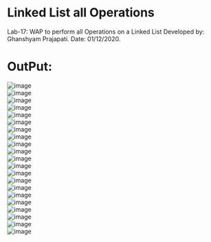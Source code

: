 # Linked List all Operations

Lab-17: WAP to perform all Operations on a Linked List
Developed by: Ghanshyam Prajapati.
Date: 01/12/2020.

# OutPut:<br/>

![image](Ll1.png) <br/>
![image](Ll2.png) <br/>
![image](Ll3.png) <br/>
![image](Ll4.png) <br/>
![image](Ll5.png) <br/>
![image](Ll6.png) <br/>
![image](Ll7.png) <br/>
![image](Ll8.png) <br/>
![image](Ll9.png) <br/>
![image](Ll10.png) <br/>
![image](Ll11.png) <br/>
![image](Ll12.png) <br/>
![image](Ll13.png) <br/>
![image](Ll14.png) <br/>
![image](Ll15.png) <br/>
![image](Ll16.png) <br/>
![image](Ll17.png) <br/>
![image](Ll18.png) <br/>
![image](Ll19.png) <br/>
![image](Ll20.png) <br/>
![image](Ll21.png) <br/>

